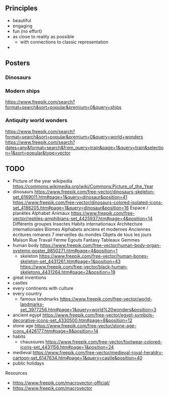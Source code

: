 
## Principles

* beautiful
* engaging
* fun (no effort)
* as close to reality as possible
  * with connections to classic representation
*

## Posters

### Dinosaurs

### Modern ships
https://www.freepik.com/search?format=search&sort=popular&premium=0&query=ships


### Antiquity world wonders

https://www.freepik.com/search?format=search&sort=popular&premium=0&query=world+wonders
https://www.freepik.com/search?dates=any&format=search&from_query=train&page=1&query=train&selection=1&sort=popular&type=vector

## TODO

* Picture of the year wikipedia https://commons.wikimedia.org/wiki/Commons:Picture_of_the_Year
* dinosaurs https://www.freepik.com/free-vector/dinosaurs-skeleton-set_6169011.htm#page=1&query=dinosaur&position=41 https://www.freepik.com/free-vector/dinosaurs-colored-isolated-icons-set_4186205.htm#page=1&query=dinosaur&position=16
  Espace / planètes
  Alphabet
  Animaux https://www.freepik.com/free-vector/reptiles-amphibians-set_4425937.htm#page=4&position=14
  Différents groupes
  Insectes
  Habits internationaux
  Architecture internationales
  Biomes
  Alphabets anciens et modernes
  Anciennes écritures romanes
  7 merveilles du mondes
  Objets de tous les jours
  Maison
  Rue
  Travail
  Ferme
  Égouts
  Fantasy
  Tableaux
  Gemmes
* human body https://www.freepik.com/free-vector/human-body-organ-systems-poster_9850271.htm#page=4&position=1
  * skeleton https://www.freepik.com/free-vector/human-bones-skeleton-set_4431261.htm#page=1&position=43 https://www.freepik.com/free-vector/black-human-skeletons_4431264.htm#page=2&position=19
* great inventions
* castles
* every continents with culture
* every country
  * famous landmarks https://www.freepik.com/free-vector/world-landmarks-set_3977256.htm#page=1&query=world%20wonders&position=3
* ancient egypt https://www.freepik.com/free-vector/egypt-symbols-decorative-icons-set_4330500.htm#page=8&position=12
* stone age https://www.freepik.com/free-vector/stone-age-icons_4426177.htm#page=8&position=14
* habits
  * chaussures https://www.freepik.com/free-vector/footwear-colored-icons-set_4431156.htm#page=1&position=24
* medieval https://www.freepik.com/free-vector/medieval-royal-heraldry-cartoon-set_6147634.htm#page=1&query=castle&position=40
* public holidays

Resources
* https://www.freepik.com/macrovector-official/
* https://www.freepik.com/macrovector
